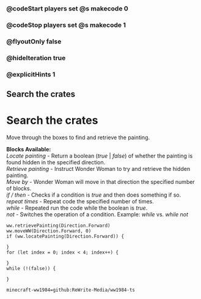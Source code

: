 ### @codeStart players set @s makecode 0
### @codeStop players set @s makecode 1

### @flyoutOnly false
### @hideIteration true 
### @explicitHints 1

## Search the crates

# Search the crates
Move through the boxes to find and retrieve the painting.

**Blocks Available:**  
*Locate painting <direction>* - Return a boolean (*true* | *false*) of whether the painting is found hidden in the specified direction.  
*Retrieve painting <direction>* - Instruct Wonder Woman to try and retrieve the hidden painting.  
*Move <direction> by <number>* - Wonder Woman will move in that direction the specified number of blocks.  
*if / then* - Checks if a condition is *true* and then does something if so.  
*repeat <number> times* - Repeat code the specified number of times.  
*while <boolean>* - Repeated run the code while the boolean is *true*.  
*not <boolean>* - Switches the operation of a condition. Example: *while <true>* vs. *while not <true>*  

```ghost
ww.retrievePainting(Direction.Forward)
ww.moveWW(Direction.Forward, 0)
if (ww.locatePainting(Direction.Forward)) {
    
}
for (let index = 0; index < 4; index++) {
    
}
while (!(false)) {
    
}
```
```package
minecraft-ww1984=github:ReWrite-Media/ww1984-ts
```